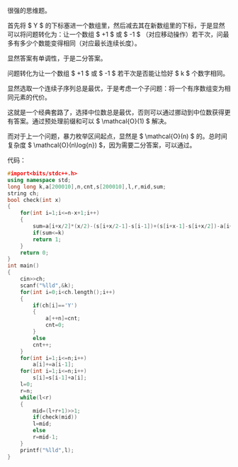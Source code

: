 很强的思维题。

首先将 $ Y $ 的下标塞进一个数组里，然后减去其在新数组里的下标，于是显然可以将问题转化为：让一个数组 $ +1 $ 或 $ -1 $ （对应移动操作）若干次，问最多有多少个数能变得相同（对应最长连续长度）。

显然答案有单调性，于是二分答案。

问题转化为让一个数组 $ +1 $ 或 $ -1 $ 若干次是否能让恰好 $ k $ 个数字相同。

显然选取一个连续子序列总是最优，于是考虑一个子问题：将一个有序数组变为相同元素的代价。

这就是一个经典套路了，选择中位数总是最优，否则可以通过挪动到中位数获得更有答案。通过预处理前缀和可以 $ \mathcal{O}(1) $ 解决。

而对于上一个问题，暴力枚举区间起点，显然是 $ \mathcal{O}(n) $ 的。总时间复杂度 $ \mathcal{O}(n\log{n}) $，因为需要二分答案，可以通过。

代码：

```cpp
#import<bits/stdc++.h>
using namespace std;
long long k,a[200010],n,cnt,s[200010],l,r,mid,sum;
string ch;
bool check(int x)
{
    for(int i=1;i<=n-x+1;i++)
    {
    	sum=a[i+x/2]*(x/2)-(s[i+x/2-1]-s[i-1])+(s[i+x-1]-s[i+x/2])-a[i+x/2]*((x-1)/2);
    	if(sum<=k) 
    	return 1;
    }
    return 0;
}
int main()
{
    cin>>ch;
    scanf("%lld",&k);
    for(int i=0;i<ch.length();i++)
    {
    	if(ch[i]=='Y')
    	{
    		a[++n]=cnt;
    		cnt=0;
    	}
    	else 
    	cnt++;
    }
    for(int i=1;i<=n;i++)
    	a[i]+=a[i-1];
    for(int i=1;i<=n;i++)
    	s[i]=s[i-1]+a[i];
    l=0;
    r=n;
    while(l<r)
    {
    	mid=(l+r+1)>>1;
    	if(check(mid)) 
    	l=mid;
    	else 
    	r=mid-1;
    }
    printf("%lld",l);
}
```
